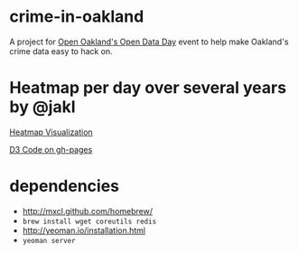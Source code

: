crime-in-oakland
================

A project for <a href="http://openoakland.github.com/open-data-day-2013/">Open Oakland's Open Data Day</a> event to help make Oakland's crime data easy to hack on.

Heatmap per day over several years by @jakl
=====================
[Heatmap Visualization](http://robert-chiniquy.github.com/crime-in-oakland/)

[D3 Code on gh-pages](https://github.com/robert-chiniquy/crime-in-oakland/tree/gh-pages)

dependencies
============

* http://mxcl.github.com/homebrew/
* `brew install wget coreutils redis`
* http://yeoman.io/installation.html
* `yeoman server`
